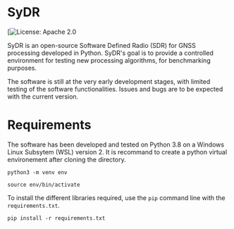 # SyDR

[![License: Apache 2.0](https://www.apache.org/licenses/LICENSE-2.0)

SyDR is an open-source Software Defined Radio (SDR) for GNSS processing developed in Python. SyDR's goal is to provide a controlled environment for testing new processing algorithms, for benchmarking purposes.

The software is still at the very early development stages, with limited testing of the software functionalities. Issues and bugs are to be expected with the current version. 

# Requirements

The software has been developed and tested on Python 3.8 on a Windows Linux Subsytem (WSL) version 2. 
It is recommand to create a python virtual environement after cloning the directory. 

`python3 -m venv env`

`source env/bin/activate`

To install the different libraries required, use the `pip` command line with the `requirements.txt`. 

`pip install -r requirements.txt`
